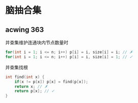 

# 脑抽合集

## acwing 363

并查集维护连通块内节点数量时

``` cpp
for(int i = 1; i <= n; i++) p[i] = i, size[i] = i; // ✗
for(int i = 1; i <= n; i++) p[i] = i, size[i] = 1; // ✓
```

并查集找根

``` cpp
int find(int x) {
    if(x != p[x]) p[x] = find(p[x]);
    return x; // ✗
    return p[x]; // ✓
}
```
